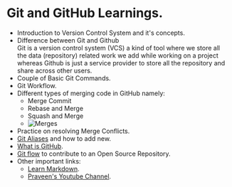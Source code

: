 # Git and GitHub Learnings.

- Introduction to Version Control System and it's concepts.
- Difference between Git and Github\
 Git is a version control system (VCS) a kind of tool where we store all the data (repository) related work we add while working on a project whereas Github is just   a service provider to store all the repository and share across other users.
- Couple of Basic Git Commands.
- Git Workflow.
- Different types of merging code in GitHub namely:
  - Merge Commit
  - Rebase and Merge
  - Squash and Merge  
  - ![Merges](https://i.imgur.com/moUcZow.png)
- Practice on resolving Merge Conflicts.
- [Git Aliases](https://blog.praveen.science/git-shortcuts/) and how to add new.
- [What is GitHub](https://www.youtube.com/watch?v=w3jLJU7DT5E).
- [Git flow](https://github.com/CatsInTech/Rezume/blob/master/CONTRIBUTING.md) to contribute to an Open Source Repository.
- Other important links:
  - [Learn Markdown](https://www.markdowntutorial.com/).
  - [Praveen's Youtube Channel](https://www.youtube.com/user/praveenscience).
  
